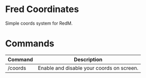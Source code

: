 # Fred Coordinates

 Simple coords system for RedM. 

# Commands

| Command                  | Description                               |
|--------------------------|-------------------------------------------|
| /coords                  | Enable and disable your coords on screen. |
